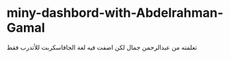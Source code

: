 # miny-dashbord-with-Abdelrahman-Gamal
تعلمته من عبدالرحمن جمال لكن اضفت فيه لغة الجافاسكربت للأتدرب فقط 
